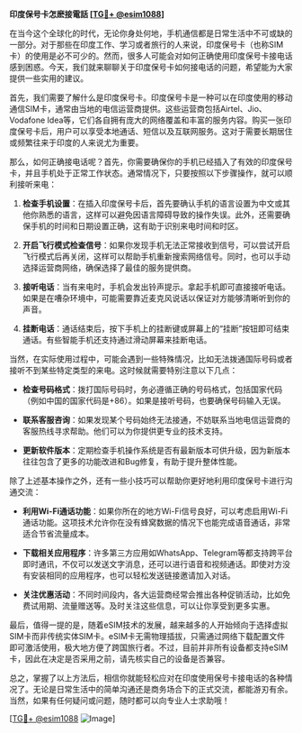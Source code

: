 **印度保号卡怎麽接電話 [[TG💪+ @esim1088](https://t.me/s/esim1088)]**

在当今这个全球化的时代，无论你身处何地，手机通信都是日常生活中不可或缺的一部分。对于那些在印度工作、学习或者旅行的人来说，印度保号卡（也称SIM卡）的使用是必不可少的。然而，很多人可能会对如何正确使用印度保号卡接电话感到困惑。今天，我们就来聊聊关于印度保号卡如何接电话的问题，希望能为大家提供一些实用的建议。

首先，我们需要了解什么是印度保号卡。印度保号卡是一种可以在印度使用的移动通信SIM卡，通常由当地的电信运营商提供。这些运营商包括Airtel、Jio、Vodafone Idea等，它们各自拥有庞大的网络覆盖和丰富的服务内容。购买一张印度保号卡后，用户可以享受本地通话、短信以及互联网服务。这对于需要长期居住或频繁往来于印度的人来说尤为重要。

那么，如何正确接电话呢？首先，你需要确保你的手机已经插入了有效的印度保号卡，并且手机处于正常工作状态。通常情况下，只要按照以下步骤操作，就可以顺利接听来电：

1. **检查手机设置**：在插入印度保号卡后，首先要确认手机的语言设置为中文或其他你熟悉的语言，这样可以避免因语言障碍导致的操作失误。此外，还需要确保手机的时间和日期设置正确，这有助于识别来电时间和时区。

2. **开启飞行模式检查信号**：如果你发现手机无法正常接收到信号，可以尝试开启飞行模式后再关闭，这样可以帮助手机重新搜索网络信号。同时，也可以手动选择运营商网络，确保选择了最佳的服务提供商。

3. **接听电话**：当有来电时，手机会发出铃声提示。拿起手机即可直接接听电话。如果是在嘈杂环境中，可能需要靠近麦克风说话以保证对方能够清晰听到你的声音。

4. **挂断电话**：通话结束后，按下手机上的挂断键或屏幕上的“挂断”按钮即可结束通话。有些智能手机还支持通过滑动屏幕来挂断电话。

当然，在实际使用过程中，可能会遇到一些特殊情况，比如无法拨通国际号码或者接听不到某些特定类型的来电。这时候就需要特别注意以下几点：

- **检查号码格式**：拨打国际号码时，务必遵循正确的号码格式，包括国家代码（例如中国的国家代码是+86）。如果是接听号码，也要确保号码输入无误。
  
- **联系客服咨询**：如果发现某个号码始终无法接通，不妨联系当地电信运营商的客服热线寻求帮助。他们可以为你提供更专业的技术支持。

- **更新软件版本**：定期检查手机操作系统是否有最新版本可供升级，因为新版本往往包含了更多的功能改进和Bug修复，有助于提升整体性能。

除了上述基本操作之外，还有一些小技巧可以帮助你更好地利用印度保号卡进行沟通交流：

- **利用Wi-Fi通话功能**：如果你所在的地方Wi-Fi信号良好，可以考虑启用Wi-Fi通话功能。这项技术允许你在没有蜂窝数据的情况下也能完成语音通话，非常适合节省流量成本。

- **下载相关应用程序**：许多第三方应用如WhatsApp、Telegram等都支持跨平台即时通讯，不仅可以发送文字消息，还可以进行语音和视频通话。即使对方没有安装相同的应用程序，也可以轻松发送链接邀请加入对话。

- **关注优惠活动**：不同时间段内，各大运营商经常会推出各种促销活动，比如免费试用期、流量赠送等。及时关注这些信息，可以让你享受到更多实惠。

最后，值得一提的是，随着eSIM技术的发展，越来越多的人开始倾向于选择虚拟SIM卡而非传统实体SIM卡。eSIM卡无需物理插拔，只需通过网络下载配置文件即可激活使用，极大地方便了跨国旅行者。不过，目前并非所有设备都支持eSIM卡，因此在决定是否采用之前，请先核实自己的设备是否兼容。

总之，掌握了以上方法后，相信你就能轻松应对在印度使用保号卡接电话的各种情况了。无论是日常生活中的简单沟通还是商务场合下的正式交流，都能游刃有余。当然，如果有任何疑问或问题，随时都可以向专业人士求助哦！

[[TG💪+ @esim1088](https://t.me/s/esim1088) ![Image](https://i.postimg.cc/4NQfJmqS/Snipaste-2025-05-13-00-14-12.png)]